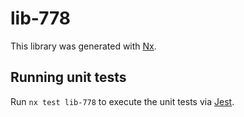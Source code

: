 # lib-778

This library was generated with [Nx](https://nx.dev).

## Running unit tests

Run `nx test lib-778` to execute the unit tests via [Jest](https://jestjs.io).
